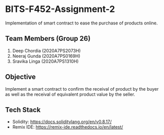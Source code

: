 # BITS-F452-Assignment-2
Implementation of smart contract to ease the purchase of products online.
## Team Members (Group 26)
1. Deep Chordia (2020A7PS2073H) 
2. Neeraj Gunda (2020A7PS0169H) 
3. Sravika Linga (2020A7PS1310H)

## Objective 
Implement a smart contract to confirm the receival of product by the buyer as well as the receival of equivalent product value by the seller.</br>

## Tech Stack
- Solidity: https://docs.soliditylang.org/en/v0.8.17/
- Remix IDE: https://remix-ide.readthedocs.io/en/latest/
